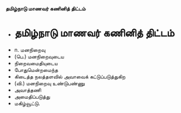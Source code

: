 **தமிழ்நாடு மாணவர் கணினித் திட்டம்**
- # தமிழ்நாடு மாணவர் கணினித் திட்டம்
- n. மனநிறைவு
- (பெ.) மனநிறைவுடைய
- நிறைவமைதியுடைய
- போதுமென்றமைந்த
- கிடைத்த நலத்தளவில் அவாவைக் கட்டுப்படுத்துகிற
- (வி.) மனநிறைவு உண்டுபண்ணு
- அவாத்தணி
- அமைதிப்படுத்து
- மகிழ்வூட்டு.

